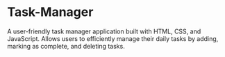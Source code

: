 # Task-Manager
A user-friendly task manager application built with HTML, CSS, and JavaScript. Allows users to efficiently manage their daily tasks by adding, marking as complete, and deleting tasks.
